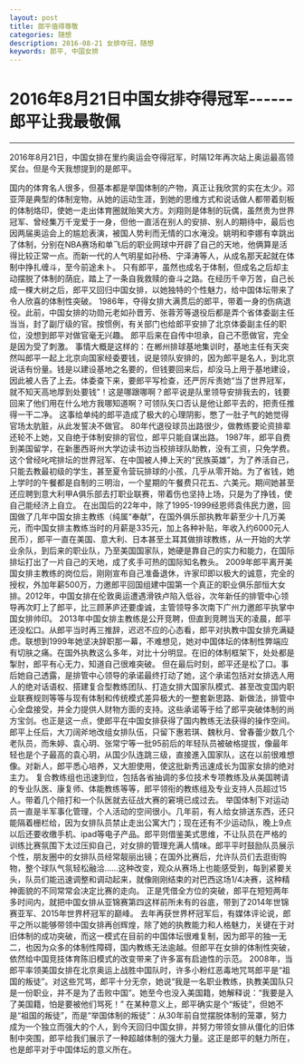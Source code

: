 ```yaml
---
layout: post
title: 郎平值得尊敬 
categories: 随想
description: 2016-08-21 女排夺冠，随想
keywords: 郎平, 中国女排
---
```



# 2016年8月21日中国女排夺得冠军------郎平让我最敬佩

---
2016年8月21日，中国女排在里约奥运会夺得冠军，时隔12年再次站上奥运最高领奖台。但是今天我想提到的是郎平。

国内的体育名人很多，但基本都是举国体制的产物，真正让我欣赏的实在太少。邓亚萍是典型的体制宠物，从她的运动生涯，到她的思维方式和说话做人都带着刻板的体制烙印，使她一走出体育圈就贻笑大方。刘翔则是体制的玩偶，虽然贵为世界冠军、曾经集万千宠爱于一身，但他一直活在别人的安排、别人的期待中，最后也因两届奥运会上的尴尬表演，被国人势利而无情的口水淹没。姚明和李娜有幸跳出了体制，分别在NBA赛场和单飞后的职业网球中开辟了自己的天地，他俩算是活得比较正常一点。而新一代的人气明星如孙杨、宁泽涛等人，从成名那天起就在体制中挣扎缠斗，至今前途未卜。
只有郎平，虽然也成名于体制，但成名之后却主动摆脱了体制的荫庇，踏上了一条自我救赎的奋斗之路。在经历千辛万苦，自己长成一棵大树之后，郎平又回归中国女排，以她独特的个性魅力，给中国体坛带来了令人欣喜的体制性突破。
1986年，夺得女排大满贯后的郎平，带着一身的伤病退役。此前，中国女排的功勋元老如孙晋芳、张蓉芳等退役后都是弄个省体委副主任当当，封了副厅级的官。按惯例，有关部门也给郎平安排了北京体委副主任的职位，没想到郎平对做官毫无兴趣。
郎平后来在自传中坦承，自己不愿做官，完全是因为受了刺激。
事情大概是这样的：在郴州排球基地集训时，基地主任有天突然叫郎平一起上北京向国家经委要钱，说是领队安排的，因为郎平是名人，到北京说话有份量。钱是以建设基地之名要的，但钱要回来后，却没马上用于基地建设，因此被人告了上去。体委查下来，要郎平写检查，还严厉斥责她“当了世界冠军，就不知天高地厚到处要钱”！这是哪跟哪啊？郎平说是队里领导安排我去的，钱要回来了他们用在什么地方我哪知道啊？可领队矢口否认是他让郎平去的，把责任推得一干二净。
这事给单纯的郎平造成了极大的心理阴影，憋了一肚子气的她觉得官场太肮脏，从此发誓决不做官。
80年代退役球员出路很少，做教练要论资排辈还轮不上她，又自绝于体制安排的官位，郎平只能自谋出路。
1987年，郎平自费到美国留学，在新墨西哥州大学边读书边当校排球队助教，没有工资，只免学费。这个曾经叱咤排坛的世界冠军、在中国被人捧上天的“民族英雄”，为了养活自己，只能去教最初级的学生，甚至夏令营玩排球的小孩，几乎从零开始。为了省钱，她上学时的午餐都是自制的三明治，一个星期的午餐费只花五、六美元。期间她甚至还应聘到意大利甲A俱乐部去打职业联赛，带着伤也坚持上场，只是为了挣钱，使自己能经济上自立。
在出国后的22年中，除了1995-1999经恩师袁伟民力邀，回国做了几年中国女排主教练（纯属“奉献”，在国外俱乐部执教年薪至少十几万美元，而中国女排主教练当时的月薪是335元，加上各种补贴，年收入约6000元人民币），郎平一直在美国、意大利、日本甚至土耳其做排球教练，从一开始的大学业余队，到后来的职业队，乃至美国国家队，她硬是靠自己的实力和能力，在国际排坛打出了一片自己的天地，成了炙手可热的国际知名教头。
2009年郎平离开美国女排主教练的岗位后，刚刚宣布自己准备退休，许家印即以极大的诚意，完全的授权，外加年薪500万，力邀郎平回国组建中国第一个真正的职业俱乐部恒大女排。2012年，中国女排在伦敦奥运遭遇滑铁卢陷入低谷，次年新任的排管中心领导再次盯上了郎平，比三顾茅庐还要虔诚，主管领导多次南下广州力邀郎平执掌中国女排帅印。
2013年中国女排主教练是公开竞聘，但直到竞聘当天的凌晨，郎平还没松口。从郎平当时再三推辞，迟迟不应的心态看，郎平对执教中国女排充满疑虑。联想到1999年她坚决辞职那一幕，不难想见，她对中国体坛的体制性弊端应有切肤之痛。在国外执教这么多年，对比十分明显。在旧的体制框架下，处处都是掣肘，郎平有心无力，知道自己很难突破。
但在最后时刻，郎平还是松了口。事后她自己透露，是排管中心领导的承诺最终打动了她，这个承诺包括对女排选人用人的绝对话语权、搭建复合型教练团队、打造女排大国家队模式、甚至改变国内职业联赛规则等等与现有体制和传统模式差异极大的一整套新思路、新做法，排管中心全盘接受，并全力提供人财物方面的支持。这些承诺等于给了郎平突破体制的尚方宝剑。也正是这一点，使郎平在中国女排获得了国内教练无法获得的操作空间。
郎平上任后，大刀阔斧地改组女排队伍，只留下惠若琪、魏秋月、曾春蕾少数几个老队员，而朱婷、袁心玥、张常宁等一批95前后的年轻队员被破格提拔，像最年轻也是个子最高的袁心玥，从国少队连跳三级，直接進入国家队，这在以前很难想像。对新人，郎平悉心培养，又大胆使用，使这批新秀迅速成长为国家女排的绝对主力。
复合教练组也迅速到位，包括各省抽调的多位技术专项教练及从美国聘请的专业队医、康复师、体能教练等等，郎平领衔的教练组及专业支持人员超过15人。带着几个陪打和一个队医就去征战大赛的窘境已成过去。
举国体制下对运动员一直是半军事化管理，个人活动的空间很小。几年前，有人给女排送东西，还只能隔着栅栏给，因为女排队员禁止走出公寓大门；现在还有不少运动队，晚上9点以后还要收缴手机、ipad等电子产品。郎平则借鉴美式思维，不让队员在严格的训练比赛氛围下太过压抑自己，对女排的管理充满人情味。郎平平时鼓励队员展示个性，朋友圈中的女排队员经常靓丽出镜；在国外比赛后，允许队员们去逛街购物，整个球队气氛轻松融洽……这种改变，观众从赛场上也能感受到，每到紧要关头，队员们能迅速调整和调动起来，就像刚刚结束的对巴西这场1/4决赛，这种精神面貌的不同常常会决定比赛的走向。
正是凭借全方位的突破，郎平在短短两年多时间内，就把中国女排从亚锦赛第四这样前所未有的谷底，带到了2014年世锦赛亚军、2015年世界杯冠军的巅峰。
去年再获世界杯冠军后，有媒体评论说，郎平之所以能够带领中国女排再创辉煌，除了她的执教能力和人格魅力，关键在于对旧体制的成功突破，而这一模式在目前的中国体坛很难复制，因为郎平的独一无二，也因为众多的体制性障碍，国内教练无法逾越。但郎平在女排的体制性突破，依然给中国竞技体育陈旧模式的改变带来了许多富有启迪性的示范。
2008年，当郎平率领美国女排在北京奥运上战胜中国队时，许多小粉红恶毒地咒骂郎平是“祖国的叛徒”。对这些咒骂，郎平十分无奈，她说“我是一名职业教练，执教美国队只是一份职业，并不是为了击败中国”。她至今也没入美国籍，她解释说：“我要是入了美国籍，怕是要被他们骂死！”
在某种意义上，郎平确实是个“叛徒”，但她不是“祖国的叛徒”，而是“举国体制的叛徒”：从30年前自觉摆脱体制的笼罩，努力成为一个独立而强大的个人，到今天回归中国女排，并努力带领女排从僵化的旧体制中突围，郎平给我们展示了一种超越体制的强大力量。这正是郎平的魅力所在，也是郎平对于中国体坛的意义所在。

